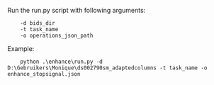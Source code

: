 Run the run.py script with following arguments:

		-d bids_dir 
		-t task_name 
		-o operations_json_path

Example:

		python .\enhance\run.py -d D:\Gebruikers\Monique\ds002790sm_adaptedcolumns -t task_name -o enhance_stopsignal.json


